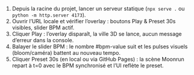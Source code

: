 1. Depuis la racine du projet, lancer un serveur statique (`npx serve .` ou `python -m http.server 4173`).
2. Ouvrir l’URL locale et vérifier l’overlay : boutons Play & Preset 30s visibles, slider BPM actif.
3. Cliquer Play : l’overlay disparaît, la ville 3D se lance, aucun message d’erreur dans la console.
4. Balayer le slider BPM : le nombre #bpm-value suit et les pulses visuels (bloom/caméra) battent au nouveau tempo.
5. Cliquer Preset 30s (en local ou via GitHub Pages) : la scène Moonrun repart à t=0 avec le BPM synchronisé et l’UI reflète le preset.
